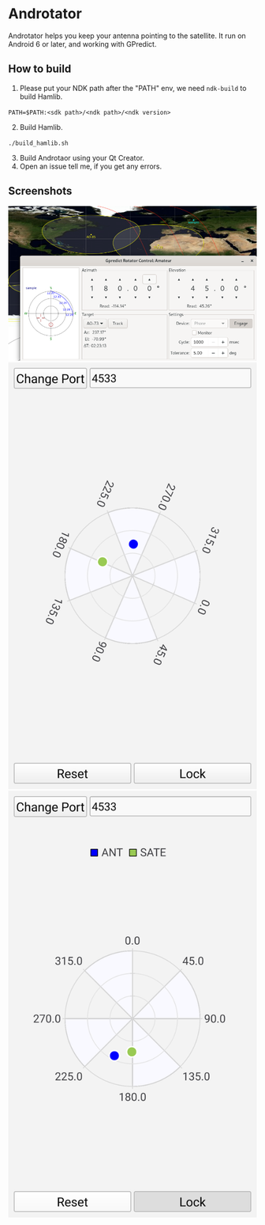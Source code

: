 # Androtator
Androtator helps you keep your antenna pointing to the satellite. It run on Android 6 or later, and working with GPredict.

## How to build
1. Please put your NDK path after the "PATH" env, we need `ndk-build` to build Hamlib.

 `PATH=$PATH:<sdk path>/<ndk path>/<ndk version>`

2. Build Hamlib.

 `./build_hamlib.sh`

3. Build Androtaor using your Qt Creator.
4. Open an issue tell me, if you get any errors.

## Screenshots
![Screenshot](./docs/Screenshot03.png)
![Screenshot](./docs/Screenshot01.png)
![Screenshot](./docs/Screenshot02.png)